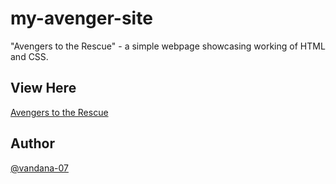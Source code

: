 # my-avenger-site

"Avengers to the Rescue" - a simple webpage showcasing working of HTML and CSS.

## View Here

[Avengers to the Rescue](https://prajesheleven.github.io/my-avenger-site/)

## Author
[@vandana-07](https://github.com/vandana-07)